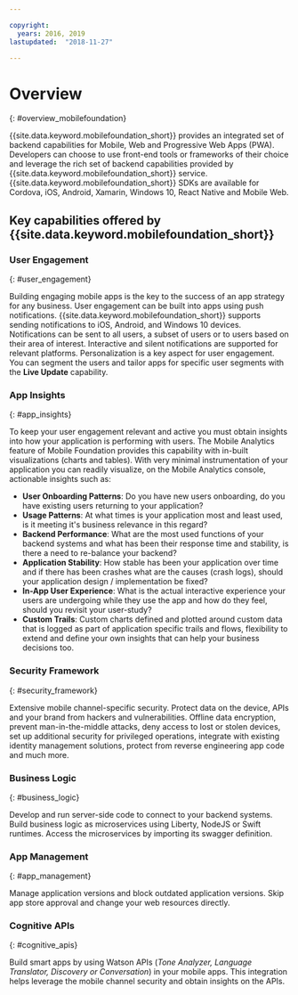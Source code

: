 ```yaml
---

copyright:
  years: 2016, 2019
lastupdated:  "2018-11-27"

---
```


#	Overview
{: #overview_mobilefoundation}

{{site.data.keyword.mobilefoundation_short}} provides an integrated set of backend capabilities for Mobile, Web and Progressive Web Apps (PWA). Developers can choose to use front-end tools or frameworks of their choice and leverage the rich set of backend capabilities provided by {{site.data.keyword.mobilefoundation_short}} service. {{site.data.keyword.mobilefoundation_short}} SDKs are available for Cordova, iOS, Android, Xamarin, Windows 10, React Native and Mobile Web.

## Key capabilities offered by {{site.data.keyword.mobilefoundation_short}}

### User Engagement
{: #user_engagement}

Building engaging mobile apps is the key to the success of an app strategy for any business. User engagement can be built into apps using push notifications. {{site.data.keyword.mobilefoundation_short}} supports sending notifications to iOS, Android, and Windows 10 devices. Notifications can be sent to all users, a subset of users or to users based on their area of interest. Interactive and silent notifications are supported for relevant platforms. Personalization is a key aspect for user engagement. You can segment the users and tailor apps for specific user segments with the **Live Update** capability.

###  App Insights
{: #app_insights}

To keep your user engagement relevant and active you must obtain insights into how your application is performing with users.   The Mobile Analytics feature of Mobile Foundation provides this capability with in-built visualizations (charts and tables).  With very minimal instrumentation of your application you can readily visualize, on the Mobile Analytics console, actionable insights such as:
- **User Onboarding Patterns**: Do you have new users onboarding, do you have existing users returning to your application?
- **Usage Patterns**: At what times is your application most and least used, is it meeting it's business relevance in this regard?
- **Backend Performance**: What are the most used functions of your backend systems and what has been their response time and stability, is there a need to re-balance your backend?
- **Application Stability**: How stable has been your application over time and if there has been crashes what are the causes (crash logs), should your application design / implementation be fixed?
- **In-App User Experience**: What is the actual interactive experience your users are undergoing while they use the app and how do they feel, should you revisit your user-study?
- **Custom Trails**:  Custom charts defined and plotted around custom data that is logged as part of application specific trails and flows, flexibility to extend and define your own insights that can help your business decisions too.

###  Security Framework
{: #security_framework}

Extensive mobile channel-specific security. Protect data on the device, APIs and your brand from hackers and vulnerabilities. Offline data encryption, prevent man-in-the-middle attacks, deny access to lost or stolen devices, set up additional security for privileged operations, integrate with existing identity management solutions, protect from reverse engineering app code and much more.

###  Business Logic
{: #business_logic}

Develop and run server-side code to connect to your backend systems. Build business logic as microservices using Liberty, NodeJS or Swift runtimes. Access the microservices by importing its swagger definition.

###  App Management
{:  #app_management}

Manage application versions and block outdated application versions. Skip app store approval and change your web resources directly.

###  Cognitive APIs
{:  #cognitive_apis}

Build smart apps by using Watson APIs (*Tone Analyzer, Language Translator, Discovery or Conversation*) in your mobile apps. This integration helps leverage the mobile channel security and obtain insights on the APIs.
